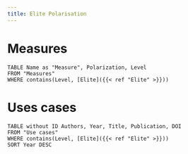 ```yaml
---
title: Elite Polarisation
---
```



# Measures
```dataview
TABLE Name as "Measure", Polarization, Level
FROM "Measures"
WHERE contains(Level, [Elite]({{< ref "Elite" >}}))
```
# Uses cases
```dataview
TABLE without ID Authors, Year, Title, Publication, DOI
FROM "Use cases"
WHERE contains(Level, [Elite]({{< ref "Elite" >}}))
SORT Year DESC
```